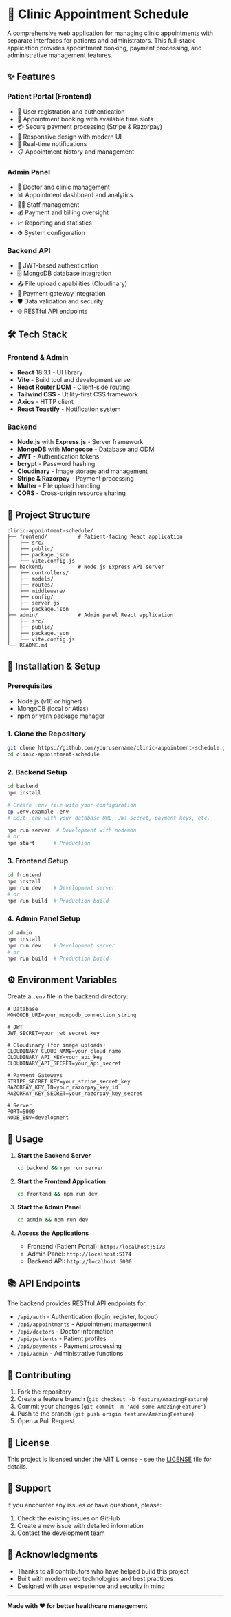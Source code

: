 # 🏥 Clinic Appointment Schedule

A comprehensive web application for managing clinic appointments with separate interfaces for patients and administrators. This full-stack application provides appointment booking, payment processing, and administrative management features.

## ✨ Features

### Patient Portal (Frontend)
- 👤 User registration and authentication
- 📅 Appointment booking with available time slots
- 💳 Secure payment processing (Stripe & Razorpay)
- 📱 Responsive design with modern UI
- 🔔 Real-time notifications
- 📋 Appointment history and management

### Admin Panel
- 🏥 Doctor and clinic management
- 📊 Appointment dashboard and analytics
- 👨‍⚕️ Staff management
- 💰 Payment and billing oversight
- 📈 Reporting and statistics
- ⚙️ System configuration

### Backend API
- 🔐 JWT-based authentication
- 🗄️ MongoDB database integration
- 📤 File upload capabilities (Cloudinary)
- 💸 Payment gateway integration
- 🛡️ Data validation and security
- 🌐 RESTful API endpoints

## 🛠️ Tech Stack

### Frontend & Admin
- **React** 18.3.1 - UI library
- **Vite** - Build tool and development server
- **React Router DOM** - Client-side routing
- **Tailwind CSS** - Utility-first CSS framework
- **Axios** - HTTP client
- **React Toastify** - Notification system

### Backend
- **Node.js** with **Express.js** - Server framework
- **MongoDB** with **Mongoose** - Database and ODM
- **JWT** - Authentication tokens
- **bcrypt** - Password hashing
- **Cloudinary** - Image storage and management
- **Stripe & Razorpay** - Payment processing
- **Multer** - File upload handling
- **CORS** - Cross-origin resource sharing

## 📁 Project Structure

```
clinic-appointment-schedule/
├── frontend/          # Patient-facing React application
│   ├── src/
│   ├── public/
│   ├── package.json
│   └── vite.config.js
├── backend/           # Node.js Express API server
│   ├── controllers/
│   ├── models/
│   ├── routes/
│   ├── middleware/
│   ├── config/
│   ├── server.js
│   └── package.json
├── admin/             # Admin panel React application
│   ├── src/
│   ├── public/
│   ├── package.json
│   └── vite.config.js
└── README.md
```

## 🚀 Installation & Setup

### Prerequisites
- Node.js (v16 or higher)
- MongoDB (local or Atlas)
- npm or yarn package manager

### 1. Clone the Repository
```bash
git clone https://github.com/yourusername/clinic-appointment-schedule.git
cd clinic-appointment-schedule
```

### 2. Backend Setup
```bash
cd backend
npm install

# Create .env file with your configuration
cp .env.example .env
# Edit .env with your database URL, JWT secret, payment keys, etc.

npm run server  # Development with nodemon
# or
npm start      # Production
```

### 3. Frontend Setup
```bash
cd frontend
npm install
npm run dev    # Development server
# or
npm run build  # Production build
```

### 4. Admin Panel Setup
```bash
cd admin
npm install
npm run dev    # Development server
# or
npm run build  # Production build
```

## ⚙️ Environment Variables

Create a `.env` file in the backend directory:

```env
# Database
MONGODB_URI=your_mongodb_connection_string

# JWT
JWT_SECRET=your_jwt_secret_key

# Cloudinary (for image uploads)
CLOUDINARY_CLOUD_NAME=your_cloud_name
CLOUDINARY_API_KEY=your_api_key
CLOUDINARY_API_SECRET=your_api_secret

# Payment Gateways
STRIPE_SECRET_KEY=your_stripe_secret_key
RAZORPAY_KEY_ID=your_razorpay_key_id
RAZORPAY_KEY_SECRET=your_razorpay_key_secret

# Server
PORT=5000
NODE_ENV=development
```

## 🎯 Usage

1. **Start the Backend Server**
   ```bash
   cd backend && npm run server
   ```

2. **Start the Frontend Application**
   ```bash
   cd frontend && npm run dev
   ```

3. **Start the Admin Panel**
   ```bash
   cd admin && npm run dev
   ```

4. **Access the Applications**
   - Frontend (Patient Portal): `http://localhost:5173`
   - Admin Panel: `http://localhost:5174`
   - Backend API: `http://localhost:5000`

## 📚 API Endpoints

The backend provides RESTful API endpoints for:
- `/api/auth` - Authentication (login, register, logout)
- `/api/appointments` - Appointment management
- `/api/doctors` - Doctor information
- `/api/patients` - Patient profiles
- `/api/payments` - Payment processing
- `/api/admin` - Administrative functions

## 🤝 Contributing

1. Fork the repository
2. Create a feature branch (`git checkout -b feature/AmazingFeature`)
3. Commit your changes (`git commit -m 'Add some AmazingFeature'`)
4. Push to the branch (`git push origin feature/AmazingFeature`)
5. Open a Pull Request

## 📄 License

This project is licensed under the MIT License - see the [LICENSE](LICENSE) file for details.

## 🛟 Support

If you encounter any issues or have questions, please:
1. Check the existing issues on GitHub
2. Create a new issue with detailed information
3. Contact the development team

## 🙏 Acknowledgments

- Thanks to all contributors who have helped build this project
- Built with modern web technologies and best practices
- Designed with user experience and security in mind

---

**Made with ❤️ for better healthcare management**